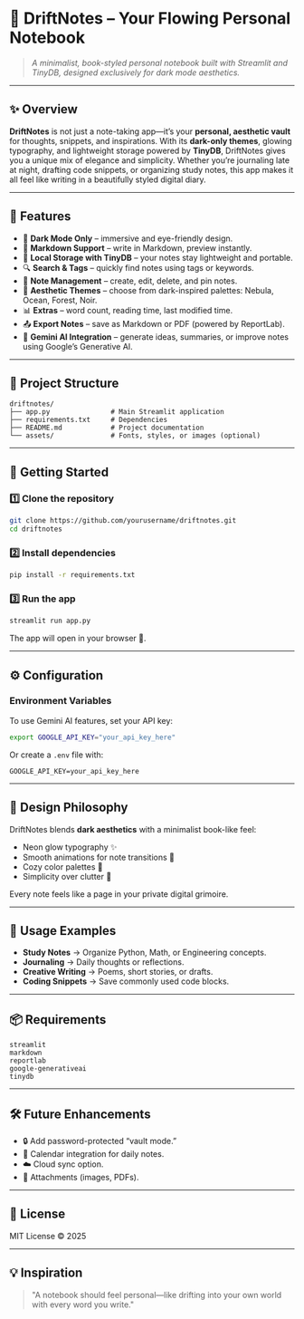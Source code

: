 # 🖤 DriftNotes – Your Flowing Personal Notebook

> *A minimalist, book-styled personal notebook built with Streamlit and TinyDB, designed exclusively for dark mode aesthetics.*

---

## ✨ Overview

**DriftNotes** is not just a note-taking app—it’s your **personal, aesthetic vault** for thoughts, snippets, and inspirations. With its **dark-only themes**, glowing typography, and lightweight storage powered by **TinyDB**, DriftNotes gives you a unique mix of elegance and simplicity. Whether you’re journaling late at night, drafting code snippets, or organizing study notes, this app makes it all feel like writing in a beautifully styled digital diary.

---

## 🌟 Features

* 🖤 **Dark Mode Only** – immersive and eye-friendly design.
* 📝 **Markdown Support** – write in Markdown, preview instantly.
* 📂 **Local Storage with TinyDB** – your notes stay lightweight and portable.
* 🔍 **Search & Tags** – quickly find notes using tags or keywords.
* 📑 **Note Management** – create, edit, delete, and pin notes.
* 🎨 **Aesthetic Themes** – choose from dark-inspired palettes: Nebula, Ocean, Forest, Noir.
* 📊 **Extras** – word count, reading time, last modified time.
* 📤 **Export Notes** – save as Markdown or PDF (powered by ReportLab).
* 🤖 **Gemini AI Integration** – generate ideas, summaries, or improve notes using Google’s Generative AI.

---

## 📂 Project Structure

```
driftnotes/
├── app.py               # Main Streamlit application
├── requirements.txt     # Dependencies
├── README.md            # Project documentation
└── assets/              # Fonts, styles, or images (optional)
```

---

## 🚀 Getting Started

### 1️⃣ Clone the repository

```bash
git clone https://github.com/yourusername/driftnotes.git
cd driftnotes
```

### 2️⃣ Install dependencies

```bash
pip install -r requirements.txt
```

### 3️⃣ Run the app

```bash
streamlit run app.py
```

The app will open in your browser 🌙.

---

## ⚙️ Configuration

### Environment Variables

To use Gemini AI features, set your API key:

```bash
export GOOGLE_API_KEY="your_api_key_here"
```

Or create a `.env` file with:

```
GOOGLE_API_KEY=your_api_key_here
```

---

## 🎨 Design Philosophy

DriftNotes blends **dark aesthetics** with a minimalist book-like feel:

* Neon glow typography ✨
* Smooth animations for note transitions 📜
* Cozy color palettes 🌌
* Simplicity over clutter 🌿

Every note feels like a page in your private digital grimoire.

---

## 📖 Usage Examples

* **Study Notes** → Organize Python, Math, or Engineering concepts.
* **Journaling** → Daily thoughts or reflections.
* **Creative Writing** → Poems, short stories, or drafts.
* **Coding Snippets** → Save commonly used code blocks.

---

## 📦 Requirements

```
streamlit
markdown
reportlab
google-generativeai
tinydb
```

---

## 🛠️ Future Enhancements

* 🔒 Add password-protected “vault mode.”
* 📅 Calendar integration for daily notes.
* ☁️ Cloud sync option.
* 📎 Attachments (images, PDFs).

---

## 📜 License

MIT License © 2025

---

## 💡 Inspiration

> "A notebook should feel personal—like drifting into your own world with every word you write."

